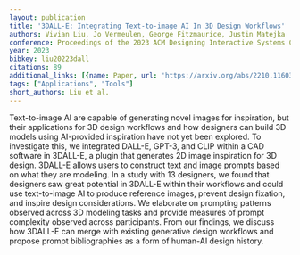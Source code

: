 ```yaml
---
layout: publication
title: '3DALL-E: Integrating Text-to-image AI In 3D Design Workflows'
authors: Vivian Liu, Jo Vermeulen, George Fitzmaurice, Justin Matejka
conference: Proceedings of the 2023 ACM Designing Interactive Systems Conference
year: 2023
bibkey: liu20223dall
citations: 89
additional_links: [{name: Paper, url: 'https://arxiv.org/abs/2210.11603'}]
tags: ["Applications", "Tools"]
short_authors: Liu et al.
---
```

Text-to-image AI are capable of generating novel images for inspiration, but
their applications for 3D design workflows and how designers can build 3D
models using AI-provided inspiration have not yet been explored. To investigate
this, we integrated DALL-E, GPT-3, and CLIP within a CAD software in 3DALL-E, a
plugin that generates 2D image inspiration for 3D design. 3DALL-E allows users
to construct text and image prompts based on what they are modeling. In a study
with 13 designers, we found that designers saw great potential in 3DALL-E
within their workflows and could use text-to-image AI to produce reference
images, prevent design fixation, and inspire design considerations. We
elaborate on prompting patterns observed across 3D modeling tasks and provide
measures of prompt complexity observed across participants. From our findings,
we discuss how 3DALL-E can merge with existing generative design workflows and
propose prompt bibliographies as a form of human-AI design history.